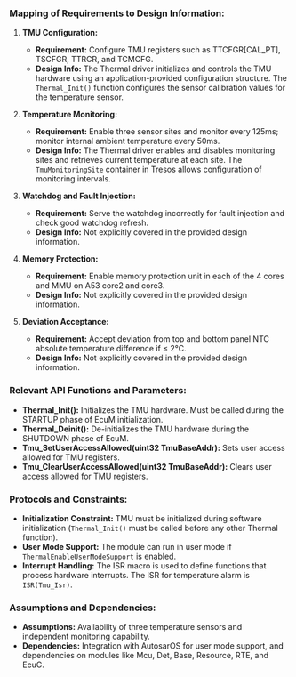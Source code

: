 ### Mapping of Requirements to Design Information:

1. **TMU Configuration:**
   - **Requirement:** Configure TMU registers such as TTCFGR[CAL_PT], TSCFGR, TTRCR, and TCMCFG.
   - **Design Info:** The Thermal driver initializes and controls the TMU hardware using an application-provided configuration structure. The `Thermal_Init()` function configures the sensor calibration values for the temperature sensor.

2. **Temperature Monitoring:**
   - **Requirement:** Enable three sensor sites and monitor every 125ms; monitor internal ambient temperature every 50ms.
   - **Design Info:** The Thermal driver enables and disables monitoring sites and retrieves current temperature at each site. The `TmuMonitoringSite` container in Tresos allows configuration of monitoring intervals.

3. **Watchdog and Fault Injection:**
   - **Requirement:** Serve the watchdog incorrectly for fault injection and check good watchdog refresh.
   - **Design Info:** Not explicitly covered in the provided design information.

4. **Memory Protection:**
   - **Requirement:** Enable memory protection unit in each of the 4 cores and MMU on A53 core2 and core3.
   - **Design Info:** Not explicitly covered in the provided design information.

5. **Deviation Acceptance:**
   - **Requirement:** Accept deviation from top and bottom panel NTC absolute temperature difference if ≤ 2°C.
   - **Design Info:** Not explicitly covered in the provided design information.

### Relevant API Functions and Parameters:

- **Thermal_Init():** Initializes the TMU hardware. Must be called during the STARTUP phase of EcuM initialization.
- **Thermal_Deinit():** De-initializes the TMU hardware during the SHUTDOWN phase of EcuM.
- **Tmu_SetUserAccessAllowed(uint32 TmuBaseAddr):** Sets user access allowed for TMU registers.
- **Tmu_ClearUserAccessAllowed(uint32 TmuBaseAddr):** Clears user access allowed for TMU registers.

### Protocols and Constraints:

- **Initialization Constraint:** TMU must be initialized during software initialization (`Thermal_Init()` must be called before any other Thermal function).
- **User Mode Support:** The module can run in user mode if `ThermalEnableUserModeSupport` is enabled.
- **Interrupt Handling:** The ISR macro is used to define functions that process hardware interrupts. The ISR for temperature alarm is `ISR(Tmu_Isr)`.

### Assumptions and Dependencies:

- **Assumptions:** Availability of three temperature sensors and independent monitoring capability.
- **Dependencies:** Integration with AutosarOS for user mode support, and dependencies on modules like Mcu, Det, Base, Resource, RTE, and EcuC.